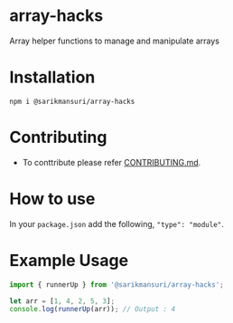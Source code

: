# array-hacks

Array helper functions to manage and manipulate arrays

# Installation

```cd
npm i @sarikmansuri/array-hacks
```

# Contributing

- To conttribute please refer [CONTRIBUTING.md](CONTRIBUTING.md).

# How to use

In your `package.json` add the following, `"type": "module"`.

# Example Usage

```js
import { runnerUp } from '@sarikmansuri/array-hacks';

let arr = [1, 4, 2, 5, 3];
console.log(runnerUp(arr)); // Output : 4
```
